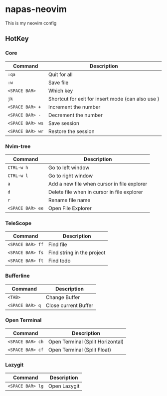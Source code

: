 # napas-neovim

This is my neovim config

## HotKey

### Core

| Command          | Description                                            |
| ---------------- | ------------------------------------------------------ |
| `:qa`            | Quit for all                                           |
| `:w`             | Save file                                              |
| `<SPACE BAR>`    | Which key                                              |
| `jk`             | Shortcut for exit for insert mode (can also use <ESC>) |
| `<SPACE BAR> +`  | Increment the number                                   |
| `<SPACE BAR> -`  | Decrement the number                                   |
| `<SPACE BAR> ws` | Save session                                           |
| `<SPACE BAR> wr` | Restore the session                                    |

### Nvim-tree

| Command          | Description                                 |
| ---------------- | ------------------------------------------- |
| `CTRL-w h`       | Go to left window                           |
| `CTRL-w l`       | Go to right window                          |
| `a`              | Add a new file when cursor in file explorer |
| `d`              | Delete file when in cursor in file explorer |
| `r`              | Rename file name                            |
| `<SPACE BAR> ee` | Open File Explorer                          |

### TeleScope

| Command          | Description                |
| ---------------- | -------------------------- |
| `<SPACE BAR> ff` | Find file                  |
| `<SPACE BAR> fs` | Find string in the project |
| `<SPACE BAR> ft` | Find todo                  |

### Bufferline

| Command         | Description          |
| --------------- | -------------------- |
| `<TAB>`         | Change Buffer        |
| `<SPACE BAR> q` | Close current Buffer |

### Open Terminal

| Command          | Description                      |
| ---------------- | -------------------------------- |
| `<SPACE BAR> ch` | Open Terminal (Split Horizontal) |
| `<SPACE BAR> cf` | Open Terminal (Split Float)      |

### Lazygit

| Command          | Description  |
| ---------------- | ------------ |
| `<SPACE BAR> lg` | Open Lazygit |
